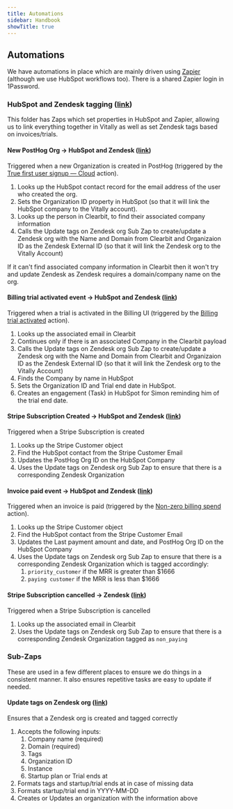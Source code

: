 ```yaml
---
title: Automations
sidebar: Handbook
showTitle: true
---
```


## Automations

We have automations in place which are mainly driven using [Zapier](https://zapier.com/) (although we use HubSpot workflows too).  There is a shared Zapier login in 1Password.

### HubSpot and Zendesk tagging ([link](https://zapier.com/app/zaps/folder/1626388))

This folder has Zaps which set properties in HubSpot and Zapier, allowing us to link everything together in Vitally as well
as set Zendesk tags based on invoices/trials.

#### New PostHog Org -> HubSpot and Zendesk ([link](https://zapier.com/editor/215705576/published))

Triggered when a new Organization is created in PostHog (triggered by the [True first user signup — Cloud](https://us.posthog.com/data-management/actions/55969) action).

1. Looks up the HubSpot contact record for the email address of the user who created the org.
2. Sets the Organization ID property in HubSpot (so that it will link the HubSpot company to the Vitally account).
3. Looks up the person in Clearbit, to find their associated company information
4. Calls the Update tags on Zendesk org Sub Zap to create/update a Zendesk org with the Name and Domain from Clearbit and Organizaion ID as the Zendesk External ID (so that it will link the Zendesk org to the Vitally Account)

If it can't find associated company information in Clearbit then it won't try and update Zendesk as Zendesk requires a domain/company name on the org.

#### Billing trial activated event -> HubSpot and Zendesk ([link](https://zapier.com/editor/198072630/published))

Triggered when a trial is activated in the Billing UI (triggered by the [Billing trial activated](https://us.posthog.com/data-management/actions/40620) action).

1. Looks up the associated email in Clearbit
2. Continues only if there is an associated Company in the Clearbit payload
3. Calls the Update tags on Zendesk org Sub Zap to create/update a Zendesk org with the Name and Domain from Clearbit and Organizaion ID as the Zendesk External ID (so that it will link the Zendesk org to the Vitally Account)
4. Finds the Company by name in HubSpot 
5. Sets the Organization ID and Trial end date in HubSpot.
6. Creates an engagement (Task) in HubSpot for Simon reminding him of the trial end date.

#### Stripe Subscription Created -> HubSpot and Zendesk ([link](https://zapier.com/editor/211507272/published))

Triggered when a Stripe Subscription is created

1. Looks up the Stripe Customer object
2. Find the HubSpot contact from the Stripe Customer Email
3. Updates the PostHog Org ID on the HubSpot Company
4. Uses the Update tags on Zendesk org Sub Zap to ensure that there is a corresponding Zendesk Organization

#### Invoice paid event -> HubSpot and Zendesk ([link](https://zapier.com/editor/195382669/published))

Triggered when an invoice is paid (triggered by the [Non-zero billing spend](https://us.posthog.com/data-management/actions/40432) action).

1. Looks up the Stripe Customer object
2. Find the HubSpot contact from the Stripe Customer Email
3. Updates the Last payment amount and date, and PostHog Org ID on the HubSpot Company
4. Uses the Update tags on Zendesk org Sub Zap to ensure that there is a corresponding Zendesk Organization which is tagged accordingly:
   1. `priority_customer` if the MRR is greater than $1666
   2. `paying customer` if the MRR is less than $1666

#### Stripe Subscription cancelled -> Zendesk ([link](https://zapier.com/editor/190426088/published))

Triggered when a Stripe Subscription is cancelled

1. Looks up the associated email in Clearbit
2. Uses the Update tags on Zendesk org Sub Zap to ensure that there is a corresponding Zendesk Organization tagged as `non_paying`

### Sub-Zaps

These are used in a few different places to ensure we do things in a consistent manner.  It also ensures repetitive tasks are easy to update if needed.

#### Update tags on Zendesk org ([link](https://zapier.com/editor/198225000/published))

Ensures that a Zendesk org is created and tagged correctly

1. Accepts the following inputs:
   1. Company name (required)
   2. Domain (required)
   3. Tags
   4. Organization ID
   5. Instance
   6. Startup plan or Trial ends at
2. Formats tags and startup/trial ends at in case of missing data
3. Formats startup/trial end in YYYY-MM-DD 
4. Creates or Updates an organization with the information above